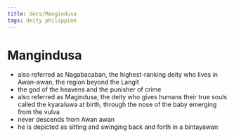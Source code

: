 ```yaml
---
title: docs/Mangindusa
tags: deity philippine
---
```


# Mangindusa
- also referred as Nagabacaban, the highest-ranking deity who lives in Awan-awan, the region beyond the Langit
- the god of the heavens and the punisher of crime
- also referred as Magindusa, the deity who gives humans their true souls called the kyaraluwa at birth, through the nose of the baby emerging from the vulva
- never descends from Awan awan
- he is depicted as sitting and swinging back and forth in a bintayawan